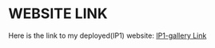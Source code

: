 <h1>WEBSITE LINK</h1>

<p>Here is the link to my deployed(IP1) website: <a href="https://gallery-np5f.onrender.com">IP1-gallery Link</a></p>

